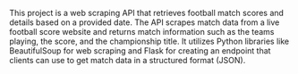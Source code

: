 This project is a web scraping API that retrieves football match scores and details based on a provided date. The API scrapes match data from a live football score website and returns match information such as the teams playing, the score, and the championship title. It utilizes Python libraries like BeautifulSoup for web scraping and Flask for creating an endpoint that clients can use to get match data in a structured format (JSON).
